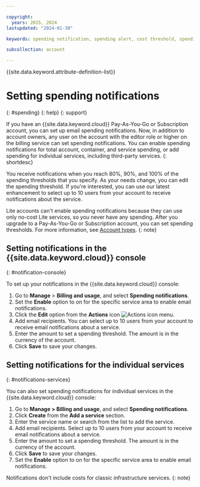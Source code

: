 ```yaml
---

copyright:
  years: 2015, 2024
lastupdated: "2024-01-30"

keywords: spending notification, spending alert, cost threshold, spending threshold, service notifications, preset notifications, notification,

subcollection: account

---
```


{{site.data.keyword.attribute-definition-list}}

# Setting spending notifications
{: #spending}
{: help}
{: support}

If you have an {{site.data.keyword.cloud}} Pay-As-You-Go or Subscription account, you can set up email spending notifications. Now, in addition to account owners, any user on the account with the editor role or higher on the billing service can set spending notifications. You can enable spending notifications for total account, container, and service spending, or add spending for individual services, including third-party services.
{: shortdesc}

You receive notifications when you reach 80%, 90%, and 100% of the spending thresholds that you specify. As your needs change, you can edit the spending threshold. If you're interested, you can use our latest enhancement to select up to 10 users from your account to receive notifications about the service.

Lite accounts can't enable spending notifications because they can use only no-cost Lite services, so you never have any spending. After you upgrade to a Pay-As-You-Go or Subscription account, you can set spending thresholds. For more information, see [Account types](/docs/account?topic=account-accounts).
{: note}

## Setting notifications in the {{site.data.keyword.cloud}} console
{: #notification-console}

To set up your notifications in the {{site.data.keyword.cloud}} console:

1. Go to **Manage** > **Billing and usage**, and select **Spending notifications**.
2. Set the **Enable** option to on for the specific service area to enable email notifications.
3. Click the **Edit** option from the **Actions** icon ![Actions icon](../icons/action-menu-icon.svg "Actions") menu.
4. Add email recipients. You can select up to 10 users from your account to receive email notifications about a service.
5. Enter the amount to set a spending threshold. The amount is in the currency of the account.
6. Click **Save** to save your changes.

## Setting notifications for the individual services
{: #notifications-services}

You can also set spending notifications for individual services in the {{site.data.keyword.cloud}} console:

1. Go to **Manage > Billing and usage**, and select **Spending notifications**.
2. Click **Create** from the **Add a service** section.
3. Enter the service name or search from the list to add the service.
4. Add email recipients. Select up to 10 users from your account to receive email notifications about a service.
5. Enter the amount to set a spending threshold. The amount is in the currency of the account.
6. Click **Save** to save your changes.
7. Set the **Enable** option to on for the specific service area to enable email notifications.

Notifications don't include costs for classic infrastructure services.
{: note}
